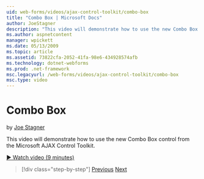 ```yaml
---
uid: web-forms/videos/ajax-control-toolkit/combo-box
title: "Combo Box | Microsoft Docs"
author: JoeStagner
description: "This video will demonstrate how to use the new Combo Box control from the Microsoft AJAX Control Toolkit."
ms.author: aspnetcontent
manager: wpickett
ms.date: 05/13/2009
ms.topic: article
ms.assetid: 73822cfa-2052-41fa-98e6-434928574afb
ms.technology: dotnet-webforms
ms.prod: .net-framework
msc.legacyurl: /web-forms/videos/ajax-control-toolkit/combo-box
msc.type: video
---
```

Combo Box
====================
by [Joe Stagner](https://github.com/JoeStagner)

This video will demonstrate how to use the new Combo Box control from the Microsoft AJAX Control Toolkit.

[&#9654; Watch video (9 minutes)](https://channel9.msdn.com/Blogs/ASP-NET-Site-Videos/combo-box)

>[!div class="step-by-step"]
[Previous](color-picker.md)
[Next](editor-control.md)
